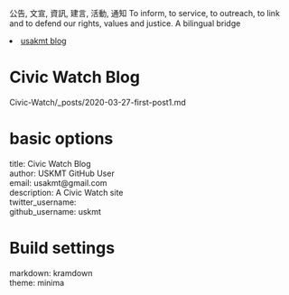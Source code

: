 

公告, 文宣, 資訊, 建言, 活動, 通知 To inform, to service, to outreach, to link and to defend our rights, values and justice. 
A bilingual bridge
<li><a href="http://classic-blog.udn.com/usakmt" > usakmt blog </a></li>

# Civic Watch Blog 
Civic-Watch/_posts/2020-03-27-first-post1.md

# basic options
<div>title: Civic Watch Blog</div>
<div>author: USKMT GitHub User</div>
<div>email: usakmt@gmail.com</div>
<div>description: A Civic Watch site</div>
<div>twitter_username: </div>
<div>github_username: uskmt</div>

# Build settings
<div>markdown: kramdown</div>
theme: minima

